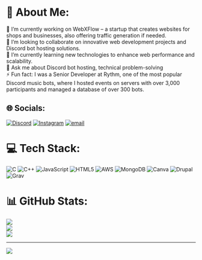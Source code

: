 # 💫 About Me:
🔭 I’m currently working on WebXFlow – a startup that creates websites for shops and businesses, also offering traffic generation if needed.<br>👯 I’m looking to collaborate on innovative web development projects and Discord bot hosting solutions.<br>🌱 I’m currently learning new technologies to enhance web performance and scalability.<br>💬 Ask me about Discord bot hosting, technical problem-solving<br>⚡ Fun fact: I was a Senior Developer at Rythm, one of the most popular Discord music bots, where I hosted events on servers with over 3,000 participants and managed a database of over 300 bots.


## 🌐 Socials:
[![Discord](https://img.shields.io/badge/Discord-%237289DA.svg?logo=discord&logoColor=white)](https://discord.gg/731207883630575618) [![Instagram](https://img.shields.io/badge/Instagram-%23E4405F.svg?logo=Instagram&logoColor=white)](https://instagram.com/rohanzz_0809) [![email](https://img.shields.io/badge/Email-D14836?logo=gmail&logoColor=white)](mailto:chrohan677@gmail.com) 

# 💻 Tech Stack:
![C](https://img.shields.io/badge/c-%2300599C.svg?style=for-the-badge&logo=c&logoColor=white) ![C++](https://img.shields.io/badge/c++-%2300599C.svg?style=for-the-badge&logo=c%2B%2B&logoColor=white) ![JavaScript](https://img.shields.io/badge/javascript-%23323330.svg?style=for-the-badge&logo=javascript&logoColor=%23F7DF1E) ![HTML5](https://img.shields.io/badge/html5-%23E34F26.svg?style=for-the-badge&logo=html5&logoColor=white) ![AWS](https://img.shields.io/badge/AWS-%23FF9900.svg?style=for-the-badge&logo=amazon-aws&logoColor=white) ![MongoDB](https://img.shields.io/badge/MongoDB-%234ea94b.svg?style=for-the-badge&logo=mongodb&logoColor=white) ![Canva](https://img.shields.io/badge/Canva-%2300C4CC.svg?style=for-the-badge&logo=Canva&logoColor=white) ![Drupal](https://img.shields.io/badge/drupal-%230678BE.svg?style=for-the-badge&logo=drupal&logoColor=white) ![Grav](https://img.shields.io/badge/grav-%23FFFFFF.svg?style=for-the-badge&logo=grav&logoColor=221E1F)
# 📊 GitHub Stats:
![](https://github-readme-stats.vercel.app/api?username=Rohanzz0908&theme=dark&hide_border=false&include_all_commits=false&count_private=false)<br/>
![](https://nirzak-streak-stats.vercel.app/?user=Rohanzz0908&theme=dark&hide_border=false)<br/>
![](https://github-readme-stats.vercel.app/api/top-langs/?username=Rohanzz0908&theme=dark&hide_border=false&include_all_commits=false&count_private=false&layout=compact)

---
[![](https://visitcount.itsvg.in/api?id=Rohanzz0908&icon=0&color=0)](https://visitcount.itsvg.in)

<!-- Proudly created with GPRM ( https://gprm.itsvg.in ) -->
